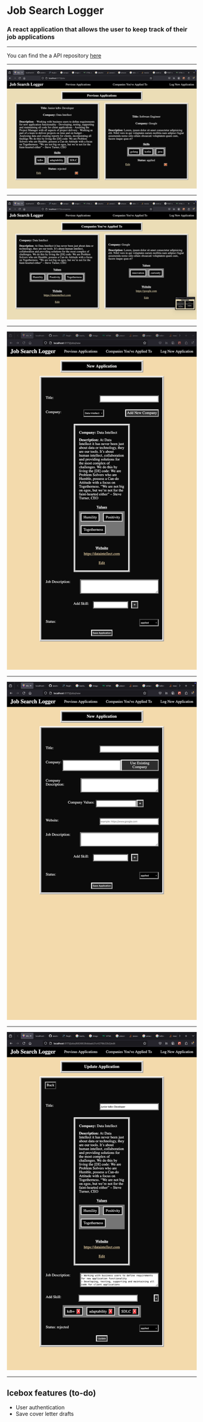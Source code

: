 # Job Search Logger
### A react application that allows the user to keep track of their job applications
---

You can find the a API repository [here](https://github.com/awatersny/jobSearchLoggerAPI)

---

![](src/assets/0.png)

---

![](src/assets/1.png)

---

![](src/assets/2.png)

---

![](src/assets/3.png)

---

![](src/assets/4.png)

---

## Icebox features (to-do)
- User authentication
- Save cover letter drafts